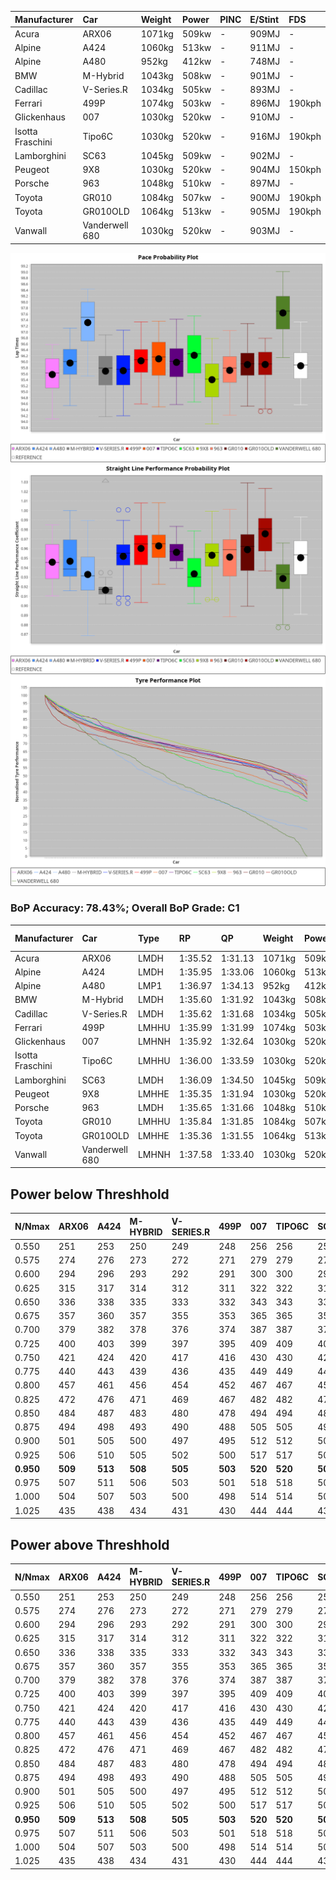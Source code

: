 | Manufacturer     | Car            | Weight | Power | PINC    | E/Stint | FDS     |
|:-|:-|:-|:-|:-|:-|:-|
| Acura            | ARX06          | 1071kg | 509kw |    -    | 909MJ   |    -    |
| Alpine           | A424           | 1060kg | 513kw |    -    | 911MJ   |    -    |
| Alpine           | A480           | 952kg  | 412kw |    -    | 748MJ   |    -    |
| BMW              | M-Hybrid       | 1043kg | 508kw |    -    | 901MJ   |    -    |
| Cadillac         | V-Series.R     | 1034kg | 505kw |    -    | 893MJ   |    -    |
| Ferrari          | 499P           | 1074kg | 503kw |    -    | 896MJ   | 190kph  |
| Glickenhaus      | 007            | 1030kg | 520kw |    -    | 910MJ   |    -    |
| Isotta Fraschini | Tipo6C         | 1030kg | 520kw |    -    | 916MJ   | 190kph  |
| Lamborghini      | SC63           | 1045kg | 509kw |    -    | 902MJ   |    -    |
| Peugeot          | 9X8            | 1030kg | 520kw |    -    | 904MJ   | 150kph  |
| Porsche          | 963            | 1048kg | 510kw |    -    | 897MJ   |    -    |
| Toyota           | GR010          | 1084kg | 507kw |    -    | 900MJ   | 190kph  |
| Toyota           | GR010OLD       | 1064kg | 513kw |    -    | 905MJ   | 190kph  |
| Vanwall          | Vanderwell 680 | 1030kg | 520kw |    -    | 903MJ   |    -    |

![PACECHART](./IMG/CUSTOM.png)
![STRAIGHTLINEPERFORMANCECHART](./IMG/CUSTOM_sp.png)
![TYREPERFORMANCECHART](./IMG/CUSTOM_tw.png)

### BoP Accuracy: 78.43%; Overall BoP Grade: C1
| Manufacturer     | Car            | Type  | RP      | QP      | Weight | Power¹ | Threshhold | PINC    | Power² | E/Stint | AVG Vmax  | FDS     | RDLC | L/Stint | BOP-Grade | Model Accuracy | Model Points | Match%  |
|:-|:-|:-|:-|:-|:-|:-|:-|:-|:-|:-|:-|:-|:-|:-|:-|:-|:-|:-|
| Acura            | ARX06          | LMDH  | 1:35.52 | 1:31.13 | 1071kg | 509kw  | 210.0kph   |    -    | 509kw  |  909MJ  | 292.44kph |    -    | 0.99 | 37      | -D1       | 100.00%        | 995          | 69.16%  |
| Alpine           | A424           | LMDH  | 1:35.95 | 1:33.06 | 1060kg | 513kw  | 210.0kph   |    -    | 513kw  |  911MJ  | 293.26kph |    -    | 1.00 | 37      | +C2       | 100.00%        | 642          | 72.89%  |
| Alpine           | A480           | LMP1  | 1:36.97 | 1:34.13 |  952kg | 412kw  | 210.0kph   |    -    | 412kw  |  748MJ  | 288.26kph |    -    | 0.97 | 34      | +C1       | 60.26%         | 849          | 75.55%  |
| BMW              | M-Hybrid       | LMDH  | 1:35.60 | 1:31.92 | 1043kg | 508kw  | 210.0kph   |    -    | 508kw  |  901MJ  | 289.83kph |    -    | 1.03 | 37      | -C1       | 100.00%        | 1714         | 79.53%  |
| Cadillac         | V-Series.R     | LMDH  | 1:35.62 | 1:31.68 | 1034kg | 505kw  | 210.0kph   |    -    | 505kw  |  893MJ  | 293.95kph |    -    | 1.03 | 37      | -B2       | 98.95%         | 2271         | 84.56%  |
| Ferrari          | 499P           | LMHHU | 1:35.99 | 1:31.99 | 1074kg | 503kw  | 210.0kph   |    -    | 503kw  |  896MJ  | 294.12kph | 190kph  | 1.02 | 37      | ~A1       | 99.93%         | 2718         | 100.00% |
| Glickenhaus      | 007            | LMHNH | 1:35.92 | 1:32.64 | 1030kg | 520kw  | 210.0kph   |    -    | 520kw  |  910MJ  | 297.34kph |    -    | 0.96 | 37      | ~A1       | 96.34%         | 1634         | 100.00% |
| Isotta Fraschini | Tipo6C         | LMHHU | 1:36.00 | 1:33.59 | 1030kg | 520kw  | 210.0kph   |    -    | 520kw  |  916MJ  | 296.28kph | 190kph  | 1.07 | 37      | +C2       | 92.36%         | 133          | 73.16%  |
| Lamborghini      | SC63           | LMDH  | 1:36.09 | 1:34.50 | 1045kg | 509kw  | 210.0kph   |    -    | 509kw  |  902MJ  | 291.43kph |    -    | 1.05 | 37      | ~A1       | 96.54%         | 418          | 98.64%  |
| Peugeot          | 9X8            | LMHHE | 1:35.35 | 1:31.94 | 1030kg | 520kw  | 210.0kph   |    -    | 520kw  |  904MJ  | 295.01kph | 150kph  | 1.03 | 37      | -C2       | 88.68%         | 2617         | 74.41%  |
| Porsche          | 963            | LMDH  | 1:35.65 | 1:31.66 | 1048kg | 510kw  | 210.0kph   |    -    | 510kw  |  897MJ  | 294.14kph |    -    | 1.01 | 37      | -B2       | 99.98%         | 6168         | 84.53%  |
| Toyota           | GR010          | LMHHU | 1:35.84 | 1:31.85 | 1084kg | 507kw  | 210.0kph   |    -    | 507kw  |  900MJ  | 293.88kph | 190kph  | 1.01 | 37      | ~A1       | 98.53%         | 3557         | 96.24%  |
| Toyota           | GR010OLD       | LMHHE | 1:35.36 | 1:31.55 | 1064kg | 513kw  | 210.0kph   |    -    | 513kw  |  905MJ  | 297.55kph | 190kph  | 1.02 | 37      | -C2       | 92.01%         | 1427         | 73.30%  |
| Vanwall          | Vanderwell 680 | LMHNH | 1:37.58 | 1:33.40 | 1030kg | 520kw  | 210.0kph   |    -    | 520kw  |  903MJ  | 291.24kph |    -    | 1.01 | 37      | +Ω1       | 94.62%         | 633          | 15.98%  |

## Power below Threshhold
| N/Nmax    | ARX06   | A424    | M-HYBRID | V-SERIES.R | 499P    | 007     | TIPO6C  | SC63    | 9X8     | 963     | GR010   | GR010OLD | VANDERWELL 680 | ​     | RPM      | A480    |
|:-|:-|:-|:-|:-|:-|:-|:-|:-|:-|:-|:-|:-|:-|:-|:-|:-|
|  0.550    |  251    |  253    |  250     |  249       |  248    |  256    |  256    |  251    |  256    |  251    |  250    |  253     |  256           |  ​    |   --     |   -     |
|  0.575    |  274    |  276    |  273     |  272       |  271    |  279    |  279    |  274    |  279    |  274    |  273    |  276     |  279           |  ​    |   --     |   -     |
|  0.600    |  294    |  296    |  293     |  292       |  291    |  300    |  300    |  294    |  300    |  295    |  293    |  296     |  300           |  ​    |   --     |   -     |
|  0.625    |  315    |  317    |  314     |  312       |  311    |  322    |  322    |  315    |  322    |  316    |  314    |  317     |  322           |  ​    |   --     |   -     |
|  0.650    |  336    |  338    |  335     |  333       |  332    |  343    |  343    |  336    |  343    |  337    |  335    |  338     |  343           |  ​    |   --     |   -     |
|  0.675    |  357    |  360    |  357     |  355       |  353    |  365    |  365    |  357    |  365    |  358    |  356    |  360     |  365           |  ​    |   --     |   -     |
|  0.700    |  379    |  382    |  378     |  376       |  374    |  387    |  387    |  379    |  387    |  380    |  377    |  382     |  387           |  ​    |   --     |   -     |
|  0.725    |  400    |  403    |  399     |  397       |  395    |  409    |  409    |  400    |  409    |  401    |  399    |  403     |  409           |  ​    |   --     |   -     |
|  0.750    |  421    |  424    |  420     |  417       |  416    |  430    |  430    |  421    |  430    |  422    |  419    |  424     |  430           |  ​    |   --     |   -     |
|  0.775    |  440    |  443    |  439     |  436       |  435    |  449    |  449    |  440    |  449    |  441    |  438    |  443     |  449           |  ​    |  5000    |  242    |
|  0.800    |  457    |  461    |  456     |  454       |  452    |  467    |  467    |  457    |  467    |  458    |  455    |  461     |  467           |  ​    |  5500    |  286    |
|  0.825    |  472    |  476    |  471     |  469       |  467    |  482    |  482    |  472    |  482    |  473    |  470    |  476     |  482           |  ​    |  6000    |  319    |
|  0.850    |  484    |  487    |  483     |  480       |  478    |  494    |  494    |  484    |  494    |  485    |  482    |  487     |  494           |  ​    |  6500    |  361    |
|  0.875    |  494    |  498    |  493     |  490       |  488    |  505    |  505    |  494    |  505    |  495    |  492    |  498     |  505           |  ​    |  7000    |  403    |
|  0.900    |  501    |  505    |  500     |  497       |  495    |  512    |  512    |  501    |  512    |  502    |  499    |  505     |  512           |  ​    |  7500    |  413    |
|  0.925    |  506    |  510    |  505     |  502       |  500    |  517    |  517    |  506    |  517    |  507    |  504    |  510     |  517           |  ​    |  8000    |  409    |
| **0.950** | **509** | **513** | **508**  | **505**    | **503** | **520** | **520** | **509** | **520** | **510** | **507** | **513**  | **520**        | **​** | **8500** | **412** |
|  0.975    |  507    |  511    |  506     |  503       |  501    |  518    |  518    |  507    |  518    |  508    |  505    |  511     |  518           |  ​    |  9000    |  206    |
|  1.000    |  504    |  507    |  503     |  500       |  498    |  514    |  514    |  504    |  514    |  505    |  502    |  507     |  514           |  ​    |   --     |   -     |
|  1.025    |  435    |  438    |  434     |  431       |  430    |  444    |  444    |  435    |  444    |  436    |  433    |  438     |  444           |  ​    |   --     |   -     |

## Power above Threshhold
| N/Nmax    | ARX06   | A424    | M-HYBRID | V-SERIES.R | 499P    | 007     | TIPO6C  | SC63    | 9X8     | 963     | GR010   | GR010OLD | VANDERWELL 680 | ​     | RPM      | A480    |
|:-|:-|:-|:-|:-|:-|:-|:-|:-|:-|:-|:-|:-|:-|:-|:-|:-|
|  0.550    |  251    |  253    |  250     |  249       |  248    |  256    |  256    |  251    |  256    |  251    |  250    |  253     |  256           |  ​    |   --     |   -     |
|  0.575    |  274    |  276    |  273     |  272       |  271    |  279    |  279    |  274    |  279    |  274    |  273    |  276     |  279           |  ​    |   --     |   -     |
|  0.600    |  294    |  296    |  293     |  292       |  291    |  300    |  300    |  294    |  300    |  295    |  293    |  296     |  300           |  ​    |   --     |   -     |
|  0.625    |  315    |  317    |  314     |  312       |  311    |  322    |  322    |  315    |  322    |  316    |  314    |  317     |  322           |  ​    |   --     |   -     |
|  0.650    |  336    |  338    |  335     |  333       |  332    |  343    |  343    |  336    |  343    |  337    |  335    |  338     |  343           |  ​    |   --     |   -     |
|  0.675    |  357    |  360    |  357     |  355       |  353    |  365    |  365    |  357    |  365    |  358    |  356    |  360     |  365           |  ​    |   --     |   -     |
|  0.700    |  379    |  382    |  378     |  376       |  374    |  387    |  387    |  379    |  387    |  380    |  377    |  382     |  387           |  ​    |   --     |   -     |
|  0.725    |  400    |  403    |  399     |  397       |  395    |  409    |  409    |  400    |  409    |  401    |  399    |  403     |  409           |  ​    |   --     |   -     |
|  0.750    |  421    |  424    |  420     |  417       |  416    |  430    |  430    |  421    |  430    |  422    |  419    |  424     |  430           |  ​    |   --     |   -     |
|  0.775    |  440    |  443    |  439     |  436       |  435    |  449    |  449    |  440    |  449    |  441    |  438    |  443     |  449           |  ​    |  5000    |  242    |
|  0.800    |  457    |  461    |  456     |  454       |  452    |  467    |  467    |  457    |  467    |  458    |  455    |  461     |  467           |  ​    |  5500    |  286    |
|  0.825    |  472    |  476    |  471     |  469       |  467    |  482    |  482    |  472    |  482    |  473    |  470    |  476     |  482           |  ​    |  6000    |  319    |
|  0.850    |  484    |  487    |  483     |  480       |  478    |  494    |  494    |  484    |  494    |  485    |  482    |  487     |  494           |  ​    |  6500    |  361    |
|  0.875    |  494    |  498    |  493     |  490       |  488    |  505    |  505    |  494    |  505    |  495    |  492    |  498     |  505           |  ​    |  7000    |  403    |
|  0.900    |  501    |  505    |  500     |  497       |  495    |  512    |  512    |  501    |  512    |  502    |  499    |  505     |  512           |  ​    |  7500    |  413    |
|  0.925    |  506    |  510    |  505     |  502       |  500    |  517    |  517    |  506    |  517    |  507    |  504    |  510     |  517           |  ​    |  8000    |  409    |
| **0.950** | **509** | **513** | **508**  | **505**    | **503** | **520** | **520** | **509** | **520** | **510** | **507** | **513**  | **520**        | **​** | **8500** | **412** |
|  0.975    |  507    |  511    |  506     |  503       |  501    |  518    |  518    |  507    |  518    |  508    |  505    |  511     |  518           |  ​    |  9000    |  206    |
|  1.000    |  504    |  507    |  503     |  500       |  498    |  514    |  514    |  504    |  514    |  505    |  502    |  507     |  514           |  ​    |   --     |   -     |
|  1.025    |  435    |  438    |  434     |  431       |  430    |  444    |  444    |  435    |  444    |  436    |  433    |  438     |  444           |  ​    |   --     |   -     |
